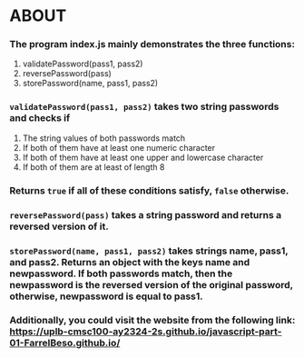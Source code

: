 # ABOUT
### The program index.js mainly demonstrates the three functions:
1. validatePassword(pass1, pass2)
2. reversePassword(pass)
3. storePassword(name, pass1, pass2)

### ```validatePassword(pass1, pass2)``` takes two string passwords and checks if
1. The string values of both passwords match
2. If both of them have at least one numeric character
3. If both of them have at least one upper and lowercase character
4. If both of them are at least of length 8
### Returns ```true``` if all of these conditions satisfy, ```false``` otherwise.

### ```reversePassword(pass)``` takes a string password and returns a reversed version of it.

### ```storePassword(name, pass1, pass2)``` takes strings name, pass1, and pass2. Returns an object with the keys name and newpassword. If both passwords match, then the newpassword is the reversed version of the original password, otherwise, newpassword is equal to pass1.

### Additionally, you could visit the website from the following link: https://uplb-cmsc100-ay2324-2s.github.io/javascript-part-01-FarrelBeso.github.io/
